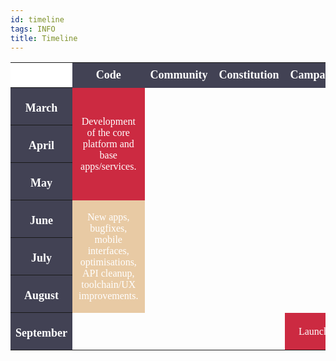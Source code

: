 ```yaml
---
id: timeline
tags: INFO
title: Timeline
---
```


<style>
#tl {
  font-family: Abel;
}
#tl th {
  background: #424254;
  color: #fff;
  font-size: 18px;
  height: 40px;
  padding-bottom: 5px;
  width: 100px;
  max-width: 100px;
}
#tl th.blank {
  background: #fff;
}
#tl th.month {
  height: 60px;
  padding-left: 8px;
  padding-bottom: 0px;
  padding-right: 8px;
  text-align: center;
}
#tl td {
  color: #fff;
  font-size: 16px;
  padding: 10px;
  text-align: center;
  vertical-align: middle;
}
#tl td.focus {
  background: #CC2A41;
}
#tl td.minor {
  background: #424254;
  background: #E8CAA4;
}
</style>
<table id="tl">
<tr>
<th class="blank"></th>
<th>Code</th>
<th>Community</th>
<th>Constitution</th>
<th>Campaign</th>
</tr>
<tr>
<th class="month">March</th>
<td class="focus" rowspan="3">Development of the core platform and base apps/services.</td>
<td></td>
<td></td>
<td></td>
</tr>
<tr>
<th class="month">April</th>
<td></td>
<td></td>
<td></td>
</tr>
<tr>
<th class="month">May</th>
<td></td>
<td></td>
<td></td>
</tr>
<tr>
<th class="month">June</th>
<td class="minor" rowspan="3">New apps, bugfixes, mobile interfaces, optimisations, API cleanup, toolchain/UX improvements.</td>
<td></td>
<td></td>
<td></td>
</tr>
<tr>
<th class="month">July</th>
<td></td>
<td></td>
<td></td>
</tr>
<tr>
<th class="month">August</th>
<td></td>
<td></td>
<td></td>
</tr>
<tr>
<th class="month">September</th>
<td></td>
<td></td>
<td></td>
<td class="focus">Launch!</td>
</tr>
</table>